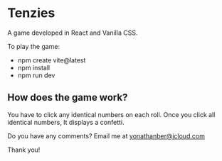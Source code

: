 # Tenzies

A game developed in React and Vanilla CSS.

To play the game: 
- npm create vite@latest
- npm install
- npm run dev

## How does the game work?
You have to click any identical numbers on each roll. Once you click all identical numbers, It displays a confetti. 

Do you have any comments?
Email me at yonathanber@icloud.com

Thank you!
